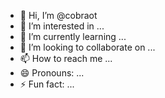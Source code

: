 - 👋 Hi, I’m @cobraot
- 👀 I’m interested in ...
- 🌱 I’m currently learning ...
- 💞️ I’m looking to collaborate on ...
- 📫 How to reach me ...
- 😄 Pronouns: ...
- ⚡ Fun fact: ...

<!---
cobraot/cobraot is a ✨ special ✨ repository because its `README.md` (this file) appears on your GitHub profile.
You can click the Preview link to take a look at your changes.
--->

